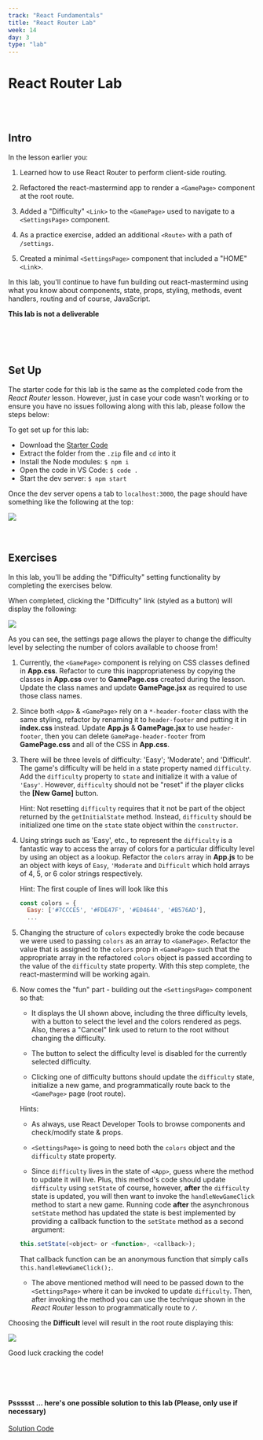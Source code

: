 ```yaml
---
track: "React Fundamentals"
title: "React Router Lab"
week: 14
day: 3
type: "lab"
---
```


# React Router Lab

<br>
<br>



## Intro

In the lesson earlier you:

1. Learned how to use React Router to perform client-side routing.
 
2. Refactored the react-mastermind app to render a `<GamePage>` component at the root route.

3. Added a "Difficulty" `<Link>` to the `<GamePage>` used to navigate to a `<SettingsPage>` component.

3. As a practice exercise, added an additional `<Route>` with a path of `/settings`.

4. Created a minimal `<SettingsPage>` component that included a "HOME" `<Link>`.

In this lab, you'll continue to have fun building out react-mastermind using what you know about components, state, props, styling, methods, event handlers, routing and of course, JavaScript.

**This lab is not a deliverable**

<br>
<br>
<br>



## Set Up

The starter code for this lab is the same as the completed code from the _React Router_ lesson. However, just in case your code wasn't working or to ensure you have no issues following along with this lab, please follow the steps below:

To get set up for this lab:

- Download the <a href="./react-mastermind-starter.zip" download>Starter Code</a>
- Extract the folder from the `.zip` file and `cd` into it
- Install the Node modules: `$ npm i`
- Open the code in VS Code: `$ code .`
- Start the dev server: `$ npm start`

Once the dev server opens a tab to `localhost:3000`, the page should have something like the following at the top:

<img src="https://i.imgur.com/ibMTm9k.png">


<br>
<br>
<br>



## Exercises

In this lab, you'll be adding the "Difficulty" setting functionality by completing the exercises below.

When completed, clicking the "Difficulty" link (styled as a button) will display the following:

<img src="https://i.imgur.com/gFjNSt0.png">

As you can see, the settings page allows the player to change the difficulty level by selecting the number of colors available to choose from!

1. Currently, the `<GamePage>` component is relying on CSS classes defined in **App.css**. Refactor to cure this inappropriateness by copying the classes in **App.css** over to **GamePage.css** created during the lesson. Update the class names and update **GamePage.jsx** as required to use those class names. 

2. Since both `<App>` & `<GamePage>` rely on a `*-header-footer` class with the same styling, refactor by renaming it to `header-footer` and putting it in **index.css** instead. Update **App.js** & **GamePage.jsx** to use `header-footer`, then you can delete `GamePage-header-footer` from **GamePage.css** and all of the CSS in **App.css**.

3. There will be three levels of difficulty: 'Easy'; 'Moderate'; and 'Difficult'.  The game's difficulty will be held in a state property named `difficulty`. Add the `difficulty` property to `state` and initialize it with a value of `'Easy'`. However, `difficulty` should not be "reset" if the player clicks the **[New Game]** button.

	Hint: Not resetting `difficulty` requires that it not be part of the object returned by the `getInitialState` method.  Instead, `difficulty` should be initialized one time on the `state` state object within the `constructor`. 
	
4. Using strings such as 'Easy', etc., to represent the `difficulty` is a fantastic way to access the array of colors for a particular difficulty level by using an object as a lookup. Refactor the `colors` array in **App.js** to be an object with keys of `Easy`, `'Moderate` and `Difficult` which hold arrays of 4, 5, or 6 color strings respectively.

	Hint: The first couple of lines will look like this
	
	```js
	const colors = {
	  Easy: ['#7CCCE5', '#FDE47F', '#E04644', '#B576AD'],
	  ...
	```

5. Changing the structure of `colors` expectedly broke the code because we were used to passing `colors` as an array to `<GamePage>`. Refactor the value that is assigned to the `colors` prop in `<GamePage>` such that the appropriate array in the refactored `colors` object is passed according to the value of the `difficulty`  state property. With this step complete, the react-mastermind will be working again.

6. Now comes the "fun" part - building out the `<SettingsPage>` component so that:

	- It displays the UI shown above, including the three difficulty levels, with a button to select the level and the colors rendered as pegs. Also, theres a "Cancel" link used to return to the root without changing the difficulty.

	- The button to select the difficulty level is disabled for the currently selected difficulty.

	- Clicking one of difficulty buttons should update the `difficulty` state, initialize a new game, and programmatically route back to the `<GamePage>` page (root route).
	
	Hints:
	
	- As always, use React Developer Tools to browse components and check/modify state & props.
	
	- `<SettingsPage>` is going to need both the `colors` object and the `difficulty` state property.

	- Since `difficulty` lives in the state of `<App>`, guess where the method to update it will live. Plus, this method's code should update `difficulty` using `setState` of course, however, **after** the `difficulty` state is updated, you will then want to invoke the `handleNewGameClick` method to start a new game.  Running code **after** the asynchronous `setState` method has updated the state is best implemented by providing a callback function to the `setState` method as a second argument:
	
	```js
	this.setState(<object> or <function>, <callback>);
	```
	That callback function can be an anonymous function that simply calls `this.handleNewGameClick();`.

	- The above mentioned method will need to be passed down to the `<SettingsPage>` where it can be invoked to update `difficulty`.  Then, after invoking the method you can use the technique shown in the _React Router_ lesson to programmatically route to `/`.

Choosing the **Difficult** level will result in the root route displaying this:

<img src="https://i.imgur.com/IaKWyLR.png">

Good luck cracking the code!

<br>
<br>
<br>



#### Pssssst ... here's one possible solution to this lab (Please, only use if necessary) 

<a href="./react-mastermind-solution.zip" download>Solution Code</a>